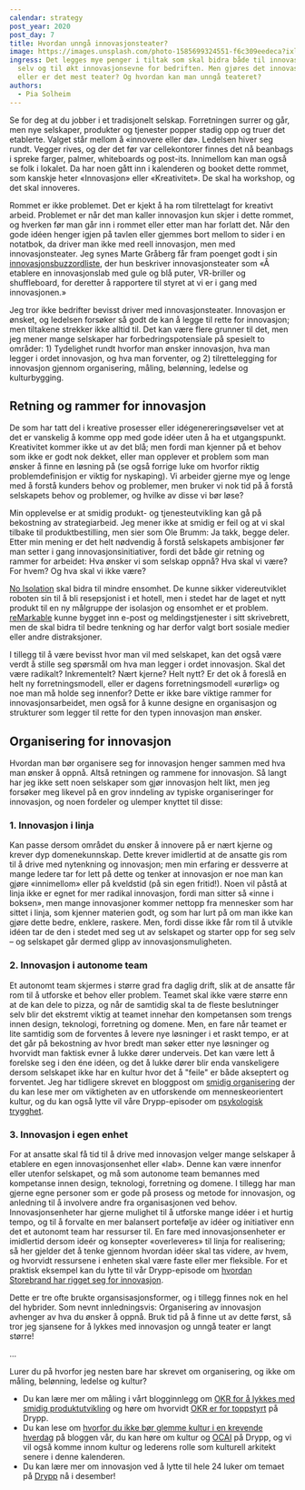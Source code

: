 ```yaml
---
calendar: strategy
post_year: 2020
post_day: 7
title: Hvordan unngå innovasjonsteater?
image: https://images.unsplash.com/photo-1585699324551-f6c309eedeca?ixlib=rb-1.2.1&ixid=MXwxMjA3fDB8MHxzZWFyY2h8MXx8dGhlYXRlcnxlbnwwfHwwfA%3D%3D&auto=format&fit=crop&w=800&q=60
ingress: Det legges mye penger i tiltak som skal bidra både til innovasjon i seg
  selv og til økt innovasjonsevne for bedriften. Men gjøres det innovasjon,
  eller er det mest teater? Og hvordan kan man unngå teateret?
authors:
  - Pia Solheim
---
```

Se for deg at du jobber i et tradisjonelt selskap. Forretningen surrer og går, men nye selskaper, produkter og tjenester popper stadig opp og truer det etablerte. Valget står mellom å «innovere eller dø». Ledelsen hiver seg rundt. Vegger rives, og der det før var cellekontorer finnes det nå beanbags i spreke farger, palmer, whiteboards og post-its. Innimellom kan man også se folk i lokalet. Da har noen gått inn i kalenderen og booket dette rommet, som kanskje heter «Innovasjon» eller «Kreativitet». De skal ha workshop, og det skal innoveres. 

Rommet er ikke problemet. Det er kjekt å ha rom tilrettelagt for kreativt arbeid. Problemet er når det man kaller innovasjon kun skjer i dette rommet, og hverken før man går inn i rommet eller etter man har forlatt det. Når den gode idéen henger igjen på tavlen eller gjemmes bort mellom to sider i en notatbok, da driver man ikke med reell innovasjon, men med innovasjonsteater. Jeg synes Marte Gråberg får fram poenget godt i sin [innovasjonsbuzzordliste](https://medium.com/y-oslo/den-ultimate-innovasjonsbuzzordliste-e20bf6c8d336), der hun beskriver innovasjonsteater som «Å etablere en innovasjonslab med gule og blå puter, VR-briller og shuffleboard, for deretter å rapportere til styret at vi er i gang med innovasjonen.»

Jeg tror ikke bedrifter bevisst driver med innovasjonsteater. Innovasjon er ønsket, og ledelsen forsøker så godt de kan å legge til rette for innovasjon; men tiltakene strekker ikke alltid til. Det kan være flere grunner til det, men jeg mener mange selskaper har forbedringspotensiale på spesielt to områder: 1) Tydelighet rundt hvorfor man ønsker innovasjon, hva man legger i ordet innovasjon, og hva man forventer, og 2) tilrettelegging for innovasjon gjennom organisering, måling, belønning, ledelse og kulturbygging.   

## Retning og rammer for innovasjon

De som har tatt del i kreative prosesser eller idégenereringsøvelser vet at det er vanskelig å komme opp med gode idéer uten å ha et utgangspunkt. Kreativitet kommer ikke ut av det blå; men fordi man kjenner på et behov som ikke er godt nok dekket, eller man opplever et problem som man ønsker å finne en løsning på (se også forrige luke om hvorfor  riktig problemdefinisjon er viktig for nyskaping). Vi arbeider gjerne mye og lenge med å forstå kunders behov og problemer, men bruker vi nok tid på å forstå selskapets behov og problemer, og hvilke av disse vi bør løse? 

Min opplevelse er at smidig produkt- og tjenesteutvikling kan gå på bekostning av strategiarbeid. Jeg mener ikke at smidig er feil og at vi skal tilbake til produktbestilling, men sier som Ole Brumm: Ja takk, begge deler. Etter min mening er det helt nødvendig å forstå selskapets ambisjoner før man setter i gang innovasjonsinitiativer, fordi det både gir retning og rammer for arbeidet: Hva ønsker vi som selskap oppnå? Hva skal vi være? For hvem? Og hva skal vi ikke være? 

[No Isolation](https://www.noisolation.com/no/) skal bidra til mindre ensomhet. De kunne sikker videreutviklet roboten sin til å bli resepsjonist i et hotell, men i stedet har de laget et nytt produkt til en ny målgruppe der isolasjon og ensomhet er et problem. [reMarkable](https://remarkable.com/) kunne bygget inn e-post og meldingstjenester i sitt skrivebrett, men de skal bidra til bedre tenkning og har derfor valgt bort sosiale medier eller andre distraksjoner.

I tillegg til å være bevisst hvor man vil med selskapet, kan det også være verdt å stille seg spørsmål om hva man legger i ordet innovasjon. Skal det være radikalt? Inkrementelt? Nært kjerne? Helt nytt? Er det ok å foreslå en helt ny forretningsmodell, eller er dagens forretningsmodell «urørlig» og noe man må holde seg innenfor? Dette er ikke bare viktige rammer for innovasjonsarbeidet, men også for å kunne designe en organisasjon og strukturer som legger til rette for den typen innovasjon man ønsker.

## Organisering for innovasjon

Hvordan man bør organisere seg for innovasjon henger sammen med hva man ønsker å oppnå. Altså retningen og rammene for innovasjon. Så langt har jeg ikke sett noen selskaper som gjør innovasjon helt likt, men jeg forsøker meg likevel på en grov inndeling av typiske organiseringer for innovasjon, og noen fordeler og ulemper knyttet til disse:

### 1. Innovasjon i linja

Kan passe dersom området du ønsker å innovere på er nært kjerne og krever dyp domenekunnskap. Dette krever imidlertid at de ansatte gis rom til å drive med nytenkning og innovasjon; men min erfaring er dessverre at mange ledere tar for lett på dette og tenker at innovasjon er noe man kan gjøre «innimellom» eller på kveldstid (på sin egen fritid!). Noen vil påstå at linja ikke er egnet for mer radikal innovasjon, fordi man sitter så «inne i boksen», men mange innovasjoner kommer nettopp fra mennesker som har sittet i linja, som kjenner materien godt, og som har lurt på om man ikke kan gjøre dette bedre, enklere, raskere. Men, fordi disse ikke får rom til å utvikle idéen tar de den i stedet med seg ut av selskapet og starter opp for seg selv – og selskapet går dermed glipp av innovasjonsmuligheten.

### 2. Innovasjon i autonome team

Et autonomt team skjermes i større grad fra daglig drift, slik at de ansatte får rom til å utforske et behov eller problem. Teamet skal ikke være større enn at de kan dele to pizza, og når de samtidig skal ta de fleste beslutninger selv blir det ekstremt viktig at teamet innehar den kompetansen som trengs innen design, teknologi, forretning og domene. Men, en fare når teamet er lite samtidig som de forventes å levere nye løsninger i et raskt tempo, er at det går på bekostning av hvor bredt man søker etter nye løsninger og hvorvidt man faktisk evner å lukke dører underveis. Det kan være lett å forelske seg i den éne idéen, og det å lukke dører blir enda vanskeligere dersom selskapet ikke har en kultur hvor det å "feile" er både akseptert og forventet. Jeg har tidligere skrevet en bloggpost om [smidig organisering](https://blogg.bekk.no/en-smidig-tiln%C3%A6rming-til-smidig-organisering-d6b2e0acd4e7) der du kan lese mer om viktigheten av en utforskende om menneskeorientert kultur, og du kan også lytte vil våre Drypp-episoder om [psykologisk trygghet](https://open.spotify.com/episode/7qdGG3B9nnVRULDnBZwzNI?si=spfoBpYeQqmrcEAPxIS85w).

### 3. Innovasjon i egen enhet

For at ansatte skal få tid til å drive med innovasjon velger mange selskaper å etablere en egen innovasjonsenhet eller «lab». Denne kan være innenfor eller utenfor selskapet, og må som autonome team  bemannes med kompetanse innen design, teknologi, forretning og domene. I tillegg har man gjerne egne personer som er gode på prosess og metode for innovasjon, og anledning til å involvere andre fra organisasjonen ved behov. Innovasjonsenheter har gjerne mulighet til å utforske mange idéer i et hurtig tempo, og til å forvalte en mer balansert portefølje av idéer og initiativer enn det et autonomt team har ressurser til. En fare med innovasjonsenheter er imidlertid dersom ideér og konsepter «overleveres» til linja for realisering; så her gjelder det å tenke gjennom hvordan idéer skal tas videre, av hvem, og hvorvidt ressursene i enheten skal være faste eller mer fleksible. For et praktisk eksempel kan du lytte til vår Drypp-episode om [hvordan Storebrand har rigget seg for innovasjon](https://open.spotify.com/episode/3Dzo5IACvPVa1moEfPCuqX?si=abJiq-ZYQqiKLkH5TLTMGg).

Dette er tre ofte brukte organsisasjonsformer, og i tillegg finnes nok en hel del hybrider. Som nevnt innledningsvis: Organisering av innovasjon avhenger av hva du ønsker å oppnå. Bruk tid på å finne ut av dette først, så tror jeg sjansene for å lykkes med innovasjon og unngå teater er langt større!

...

Lurer du på hvorfor jeg nesten bare har skrevet om organisering, og ikke om måling, belønning, ledelse og kultur? 

* Du kan lære mer om måling i vårt blogginnlegg om [OKR for å lykkes med smidig produktutvikling](https://blogg.bekk.no/er-okr-n%C3%B8kkelen-for-%C3%A5-lykkes-med-smidig-produktutvikling-69b8f777cc1b) og høre om hvorvidt [OKR er for toppstyrt](https://open.spotify.com/episode/3kfxv3u6IR4LJEh3XgxLOJ?si=OKY06iU_QnG0pADNp1IFdA) på Drypp.
* Du kan lese om [hvorfor du ikke bør glemme kultur i en krevende hverdag](https://blogg.bekk.no/ikke-glem-kultur-i-en-krevende-hverdag-1436f7d18f2b) på bloggen vår, du kan høre om kultur og [OCAI](https://open.spotify.com/episode/1LtoDL5FASEZ5AH23uMuuk?si=m2s1yJIRTdCwYkPxVIW3eQ) på Drypp, og vi vil også komme innom kultur og lederens rolle som kulturell arkitekt senere i denne kalenderen. 
* Du kan lære mer om innovasjon ved å lytte til hele 24 luker om temaet på [Drypp](https://open.spotify.com/show/6SVNY97zuPWcVdvE2FSNRL?si=QjhMrg8FQbKwBbk8X9zxXA) nå i desember!